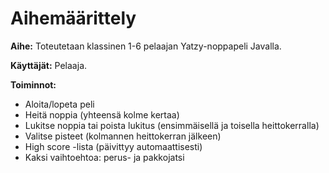 # Aihemäärittely

**Aihe:** Toteutetaan klassinen 1-6 pelaajan Yatzy-noppapeli Javalla.

**Käyttäjät:** Pelaaja.

**Toiminnot:**
- Aloita/lopeta peli
- Heitä noppia (yhteensä kolme kertaa)
- Lukitse noppia tai poista lukitus (ensimmäisellä ja toisella heittokerralla)
- Valitse pisteet (kolmannen heittokerran jälkeen)
- High score -lista (päivittyy automaattisesti)
- Kaksi vaihtoehtoa: perus- ja pakkojatsi
